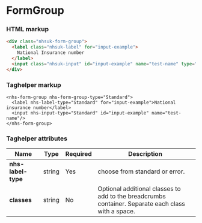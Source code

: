 ﻿# FormGroup

### HTML markup

```html
<div class="nhsuk-form-group">
  <label class="nhsuk-label" for="input-example">
    National Insurance number
  </label>
  <input class="nhsuk-input" id="input-example" name="test-name" type="text">
</div>
```

### Taghelper markup

```
<nhs-form-group nhs-form-group-type="Standard">
  <label nhs-label-type="Standard" for="input-example">National insurance number</label>
  <input nhs-input-type="Standard" id="input-example" name="test-name"/>
</nhs-form-group>
```
### Taghelper attributes

| Name                      | Type     | Required  | Description             |
| --------------------------|----------|-----------|-------------------------|
| **nhs-label-type**             | string   | Yes        |  choose from standard or error. |
| **classes**             | string   | No        | Optional additional classes to add to the breadcrumbs container. Separate each class with a space. |
